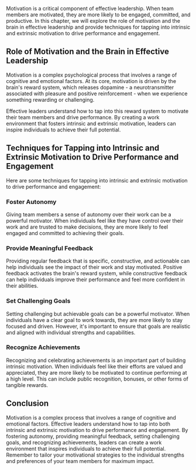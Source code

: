 
Motivation is a critical component of effective leadership. When team members are motivated, they are more likely to be engaged, committed, and productive. In this chapter, we will explore the role of motivation and the brain in effective leadership and provide techniques for tapping into intrinsic and extrinsic motivation to drive performance and engagement.

Role of Motivation and the Brain in Effective Leadership
--------------------------------------------------------

Motivation is a complex psychological process that involves a range of cognitive and emotional factors. At its core, motivation is driven by the brain's reward system, which releases dopamine - a neurotransmitter associated with pleasure and positive reinforcement - when we experience something rewarding or challenging.

Effective leaders understand how to tap into this reward system to motivate their team members and drive performance. By creating a work environment that fosters intrinsic and extrinsic motivation, leaders can inspire individuals to achieve their full potential.

Techniques for Tapping into Intrinsic and Extrinsic Motivation to Drive Performance and Engagement
--------------------------------------------------------------------------------------------------

Here are some techniques for tapping into intrinsic and extrinsic motivation to drive performance and engagement:

### Foster Autonomy

Giving team members a sense of autonomy over their work can be a powerful motivator. When individuals feel like they have control over their work and are trusted to make decisions, they are more likely to feel engaged and committed to achieving their goals.

### Provide Meaningful Feedback

Providing regular feedback that is specific, constructive, and actionable can help individuals see the impact of their work and stay motivated. Positive feedback activates the brain's reward system, while constructive feedback can help individuals improve their performance and feel more confident in their abilities.

### Set Challenging Goals

Setting challenging but achievable goals can be a powerful motivator. When individuals have a clear goal to work towards, they are more likely to stay focused and driven. However, it's important to ensure that goals are realistic and aligned with individual strengths and capabilities.

### Recognize Achievements

Recognizing and celebrating achievements is an important part of building intrinsic motivation. When individuals feel like their efforts are valued and appreciated, they are more likely to be motivated to continue performing at a high level. This can include public recognition, bonuses, or other forms of tangible rewards.

Conclusion
----------

Motivation is a complex process that involves a range of cognitive and emotional factors. Effective leaders understand how to tap into both intrinsic and extrinsic motivation to drive performance and engagement. By fostering autonomy, providing meaningful feedback, setting challenging goals, and recognizing achievements, leaders can create a work environment that inspires individuals to achieve their full potential. Remember to tailor your motivational strategies to the individual strengths and preferences of your team members for maximum impact.
